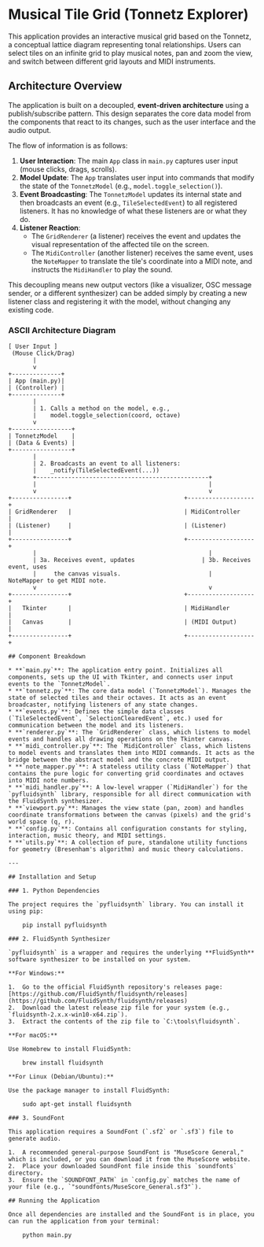 # Musical Tile Grid (Tonnetz Explorer)

This application provides an interactive musical grid based on the Tonnetz, a conceptual lattice diagram representing tonal relationships. Users can select tiles on an infinite grid to play musical notes, pan and zoom the view, and switch between different grid layouts and MIDI instruments.

## Architecture Overview

The application is built on a decoupled, **event-driven architecture** using a publish/subscribe pattern. This design separates the core data model from the components that react to its changes, such as the user interface and the audio output.

The flow of information is as follows:

1.  **User Interaction**: The main `App` class in `main.py` captures user input (mouse clicks, drags, scrolls).
2.  **Model Update**: The `App` translates user input into commands that modify the state of the `TonnetzModel` (e.g., `model.toggle_selection()`).
3.  **Event Broadcasting**: The `TonnetzModel` updates its internal state and then broadcasts an event (e.g., `TileSelectedEvent`) to all registered listeners. It has no knowledge of what these listeners are or what they do.
4.  **Listener Reaction**:
    - The `GridRenderer` (a listener) receives the event and updates the visual representation of the affected tile on the screen.
    - The `MidiController` (another listener) receives the same event, uses the `NoteMapper` to translate the tile's coordinate into a MIDI note, and instructs the `MidiHandler` to play the sound.

This decoupling means new output vectors (like a visualizer, OSC message sender, or a different synthesizer) can be added simply by creating a new listener class and registering it with the model, without changing any existing code.

### ASCII Architecture Diagram

```text
[ User Input ]
 (Mouse Click/Drag)
       |
       v
+--------------+
| App (main.py)|
| (Controller) |
+--------------+
       |
       | 1. Calls a method on the model, e.g.,
       |    model.toggle_selection(coord, octave)
       v
+-----------------+
| TonnetzModel    |
| (Data & Events) |
+-----------------+
       |
       | 2. Broadcasts an event to all listeners:
       |    _notify(TileSelectedEvent(...))
       +-------------------------------------------------+
       |                                                 |
       v                                                 v
+----------------+                                +-------------------+
| GridRenderer   |                                | MidiController    |
| (Listener)     |                                | (Listener)        |
+----------------+                                +-------------------+
       |                                                 |
       | 3a. Receives event, updates                   | 3b. Receives event, uses
       |     the canvas visuals.                         |     NoteMapper to get MIDI note.
       v                                                 v
+----------------+                                +-------------------+
|   Tkinter      |                                | MidiHandler       |
|   Canvas       |                                | (MIDI Output)     |
+----------------+                                +-------------------+

## Component Breakdown

* **`main.py`**: The application entry point. Initializes all components, sets up the UI with Tkinter, and connects user input events to the `TonnetzModel`.
* **`tonnetz.py`**: The core data model (`TonnetzModel`). Manages the state of selected tiles and their octaves. It acts as an event broadcaster, notifying listeners of any state changes.
* **`events.py`**: Defines the simple data classes (`TileSelectedEvent`, `SelectionClearedEvent`, etc.) used for communication between the model and its listeners.
* **`renderer.py`**: The `GridRenderer` class, which listens to model events and handles all drawing operations on the Tkinter canvas.
* **`midi_controller.py`**: The `MidiController` class, which listens to model events and translates them into MIDI commands. It acts as the bridge between the abstract model and the concrete MIDI output.
* **`note_mapper.py`**: A stateless utility class (`NoteMapper`) that contains the pure logic for converting grid coordinates and octaves into MIDI note numbers.
* **`midi_handler.py`**: A low-level wrapper (`MidiHandler`) for the `pyfluidsynth` library, responsible for all direct communication with the FluidSynth synthesizer.
* **`viewport.py`**: Manages the view state (pan, zoom) and handles coordinate transformations between the canvas (pixels) and the grid's world space (q, r).
* **`config.py`**: Contains all configuration constants for styling, interaction, music theory, and MIDI settings.
* **`utils.py`**: A collection of pure, standalone utility functions for geometry (Bresenham's algorithm) and music theory calculations.

---

## Installation and Setup

### 1. Python Dependencies

The project requires the `pyfluidsynth` library. You can install it using pip:

    pip install pyfluidsynth

### 2. FluidSynth Synthesizer

`pyfluidsynth` is a wrapper and requires the underlying **FluidSynth** software synthesizer to be installed on your system.

**For Windows:**

1.  Go to the official FluidSynth repository's releases page: [https://github.com/FluidSynth/fluidsynth/releases](https://github.com/FluidSynth/fluidsynth/releases)
2.  Download the latest release zip file for your system (e.g., `fluidsynth-2.x.x-win10-x64.zip`).
3.  Extract the contents of the zip file to `C:\tools\fluidsynth`.

**For macOS:**

Use Homebrew to install FluidSynth:

    brew install fluidsynth

**For Linux (Debian/Ubuntu):**

Use the package manager to install FluidSynth:

    sudo apt-get install fluidsynth

### 3. SoundFont

This application requires a SoundFont (`.sf2` or `.sf3`) file to generate audio.

1.  A recommended general-purpose SoundFont is "MuseScore General," which is included, or you can download it from the MuseScore website.
2.  Place your downloaded SoundFont file inside this `soundfonts` directory.
3.  Ensure the `SOUNDFONT_PATH` in `config.py` matches the name of your file (e.g., `"soundfonts/MuseScore_General.sf3"`).

## Running the Application

Once all dependencies are installed and the SoundFont is in place, you can run the application from your terminal:

    python main.py
```
